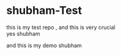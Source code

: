 # shubham-Test
this is my test repo , and this is very crucial<br> yes shubham

<div>and this is my demo shubham</div>
